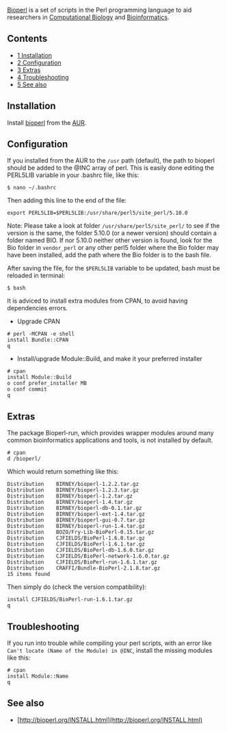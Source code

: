 [Bioperl](http://bioperl.org/) is a set of scripts in the Perl programming language to aid researchers in [Computational Biology](https://en.wikipedia.org/wiki/Computational_biology "wikipedia:Computational biology") and [Bioinformatics](https://en.wikipedia.org/wiki/Bioinformatics "wikipedia:Bioinformatics").

## Contents

*   [1 Installation](#Installation)
*   [2 Configuration](#Configuration)
*   [3 Extras](#Extras)
*   [4 Troubleshooting](#Troubleshooting)
*   [5 See also](#See_also)

## Installation

Install [bioperl](https://aur.archlinux.org/packages/bioperl/) from the [AUR](/index.php/AUR "AUR").

## Configuration

If you installed from the AUR to the `/usr` path (default), the path to bioperl should be added to the @INC array of perl. This is easily done editing the PERL5LIB variable in your .bashrc file, like this:

```
$ nano ~/.bashrc

```

Then adding this line to the end of the file:

```
export PERL5LIB=$PERL5LIB:/usr/share/perl5/site_perl/5.10.0

```

Note: Please take a look at folder `/usr/share/perl5/site_perl/` to see if the version is the same, the folder 5.10.0 (or a newer version) should contain a folder named BIO. If nor 5.10.0 neither other version is found, look for the Bio folder in `vendor_perl` or any other perl5 folder where the Bio folder may have been installed, add the path where the Bio folder is to the bash file.

After saving the file, for the `$PERL5LIB` variable to be updated, bash must be reloaded in terminal:

```
$ bash

```

It is adviced to install extra modules from CPAN, to avoid having dependencies errors.

*   Upgrade CPAN

```
# perl -MCPAN -e shell
install Bundle::CPAN
q

```

*   Install/upgrade Module::Build, and make it your preferred installer

```
# cpan
install Module::Build
o conf prefer_installer MB
o conf commit
q

```

## Extras

The package Bioperl-run, which provides wrapper modules around many common bioinformatics applications and tools, is not installed by default.

```
# cpan
d /bioperl/

```

Which would return something like this:

```
Distribution    BIRNEY/bioperl-1.2.2.tar.gz
Distribution    BIRNEY/bioperl-1.2.3.tar.gz
Distribution    BIRNEY/bioperl-1.2.tar.gz
Distribution    BIRNEY/bioperl-1.4.tar.gz
Distribution    BIRNEY/bioperl-db-0.1.tar.gz
Distribution    BIRNEY/bioperl-ext-1.4.tar.gz
Distribution    BIRNEY/bioperl-gui-0.7.tar.gz
Distribution    BIRNEY/bioperl-run-1.4.tar.gz
Distribution    BOZO/Fry-Lib-BioPerl-0.15.tar.gz
Distribution    CJFIELDS/BioPerl-1.6.0.tar.gz
Distribution    CJFIELDS/BioPerl-1.6.1.tar.gz
Distribution    CJFIELDS/BioPerl-db-1.6.0.tar.gz
Distribution    CJFIELDS/BioPerl-network-1.6.0.tar.gz
Distribution    CJFIELDS/BioPerl-run-1.6.1.tar.gz
Distribution    CRAFFI/Bundle-BioPerl-2.1.8.tar.gz
15 items found

```

Then simply do (check the version compatibility):

```
install CJFIELDS/BioPerl-run-1.6.1.tar.gz
q

```

## Troubleshooting

If you run into trouble while compiling your perl scripts, with an error like `Can't locate (Name of the Module) in @INC`, install the missing modules like this:

```
# cpan
install Module::Name
q

```

## See also

*   [http://bioperl.org/INSTALL.html](http://bioperl.org/INSTALL.html)